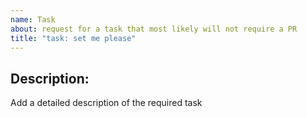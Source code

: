```yaml
---
name: Task
about: request for a task that most likely will not require a PR
title: "task: set me please"
---
```


## Description:

Add a detailed description of the required task
